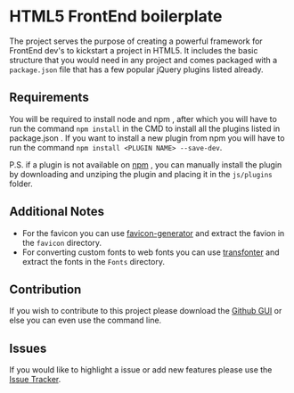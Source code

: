 # HTML5 FrontEnd boilerplate

The project serves the purpose of creating a powerful framework for FrontEnd dev's to kickstart a project in HTML5. It includes the basic structure that you would need in any project and comes packaged with a ```package.json``` file that has a few popular jQuery plugins listed already.


## Requirements

You will be required to install node and npm , after which you will have to run the command ```npm install``` in the CMD to install all the plugins listed in package.json . If you want to install a new plugin from npm you will have to run the command ```npm install <PLUGIN NAME> --save-dev```.

P.S. if a plugin is not available on [npm](https://www.npmjs.com/) , you can manually install the plugin by downloading and unziping the plugin and placing it in the ```js/plugins``` folder.


## Additional Notes

* For the favicon you can use [favicon-generator](http://www.favicon-generator.org/) and extract the favion in the ```favicon``` directory.
* For converting custom fonts to web fonts you can use [transfonter](https://transfonter.org/) and extract the fonts in the ```Fonts``` directory.

## Contribution

If you wish to contribute to this project please download the [Github GUI](https://desktop.github.com/) or else you can even use the command line.

## Issues

If you would like to highlight a issue or add new features please use the [Issue Tracker](https://github.com/gautamz07/boilerplate-FrontEnd-Dev/issues).

